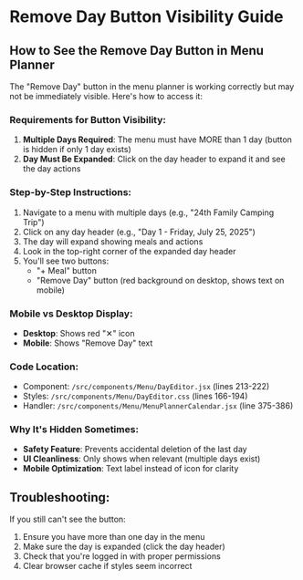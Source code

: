 # Remove Day Button Visibility Guide

## How to See the Remove Day Button in Menu Planner

The "Remove Day" button in the menu planner is working correctly but may not be immediately visible. Here's how to access it:

### Requirements for Button Visibility:
1. **Multiple Days Required**: The menu must have MORE than 1 day (button is hidden if only 1 day exists)
2. **Day Must Be Expanded**: Click on the day header to expand it and see the day actions

### Step-by-Step Instructions:
1. Navigate to a menu with multiple days (e.g., "24th Family Camping Trip")
2. Click on any day header (e.g., "Day 1 - Friday, July 25, 2025")
3. The day will expand showing meals and actions
4. Look in the top-right corner of the expanded day header
5. You'll see two buttons:
   - "+ Meal" button
   - "Remove Day" button (red background on desktop, shows text on mobile)

### Mobile vs Desktop Display:
- **Desktop**: Shows red "✕" icon
- **Mobile**: Shows "Remove Day" text

### Code Location:
- Component: `/src/components/Menu/DayEditor.jsx` (lines 213-222)
- Styles: `/src/components/Menu/DayEditor.css` (lines 166-194)
- Handler: `/src/components/Menu/MenuPlannerCalendar.jsx` (line 375-386)

### Why It's Hidden Sometimes:
- **Safety Feature**: Prevents accidental deletion of the last day
- **UI Cleanliness**: Only shows when relevant (multiple days exist)
- **Mobile Optimization**: Text label instead of icon for clarity

## Troubleshooting:
If you still can't see the button:
1. Ensure you have more than one day in the menu
2. Make sure the day is expanded (click the day header)
3. Check that you're logged in with proper permissions
4. Clear browser cache if styles seem incorrect